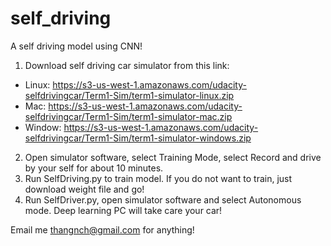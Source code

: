 # self_driving
A self driving model using CNN!

1. Download self driving car simulator from this link: 
  - Linux: https://s3-us-west-1.amazonaws.com/udacity-selfdrivingcar/Term1-Sim/term1-simulator-linux.zip
  - Mac: https://s3-us-west-1.amazonaws.com/udacity-selfdrivingcar/Term1-Sim/term1-simulator-mac.zip
  - Window: https://s3-us-west-1.amazonaws.com/udacity-selfdrivingcar/Term1-Sim/term1-simulator-windows.zip
2. Open simulator software, select Training Mode, select Record and drive by your self for about 10 minutes.
3. Run SelfDriving.py to train model. If you do not want to train, just download weight file and go! 
4. Run SelfDriver.py, open simulator software and select Autonomous mode. Deep learning PC will take care your car!

Email me thangnch@gmail.com for anything!

